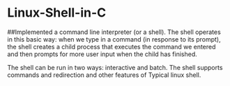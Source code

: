 # Linux-Shell-in-C
 ##Implemented a command line interpreter (or a shell). 
 The shell  operates in this basic way: when we type in a command (in response to 
its prompt), the shell creates a child process that executes the command we 
entered and then prompts for more user input when the child has finished. 

The  shell can be run in two ways: interactive and batch.
The shell supports commands and redirection and other features of Typical linux shell.
